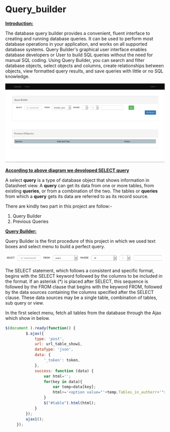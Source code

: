 # Query_builder

**<ins>Introduction:</ins>**

The database query builder provides a convenient, fluent interface to creating and running database queries. It can be used to perform most database operations in your application, and works on all supported database systems.
Query Builder's graphical user interface enables database developers or User to build SQL queries without the need for manual SQL coding. Using Query Builder, you can search and filter database objects, select objects and columns, create relationships between objects, view formatted query results, and save queries with little or no SQL knowledge.


![alt tag](https://github.com/Rahul9098/Query_builder/blob/master/public/img/Capture.PNG)

**<ins>According to above diagram we devoloped SELECT query</ins>**

A select **query** is a type of database object that shows information in Datasheet view. A **query** can get its data from one or more tables, from existing **queries**, or from a combination of the two. The tables or **queries** from which a **query** gets its data are referred to as its record source.

There are kindly two part in this project are follow:-

1. Query Builder
2. Previous Queries


**<ins>Query Builder:</ins>**

Query Builder is the first procedure of this project in which we used text boxes and select menu to build a perfect query.

![alt tag](https://github.com/Rahul9098/Query_builder/blob/master/public/img/Capture3.PNG)

The SELECT statement, which follows a consistent and specific format, begins with the SELECT keyword followed by the columns to be included in the format. If an asterisk (*) is placed after SELECT, this sequence is followed by the FROM clause that begins with the keyword FROM, followed by the data sources containing the columns specified after the SELECT clause. These data sources may be a single table, combination of tables, sub query or view.


In the first select menu, fetch all tables from the database through the Ajax which show in below.

```javascript
$(document ).ready(function() {
         $.ajax({
             type: 'post',
             url: url_table_show1,
             dataType: 'json',
             data: {
                 '_token': token,
             },
             success: function (data) {
                 var html='';
                 for(key in data){
                     var temp=data[key];
                     html+='<option value="'+temp.Tables_in_autherr+'">'+temp.Tables_in_autherr+'</option>';
                 }
                 $("#table").html(html);
             }
         });
         ajax1();
     });
```
